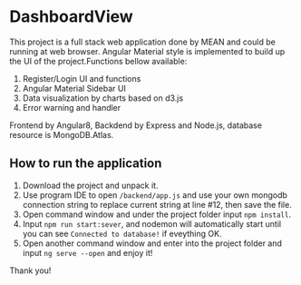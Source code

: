# DashboardView

This project is a full stack web application done by MEAN and could be running at web browser. Angular Material style is implemented to build up the UI of the project.Functions bellow available:
  1. Register/Login UI and functions
  2. Angular Material Sidebar UI
  3. Data visualization by charts based on d3.js 
  4. Error warning and handler
  
Frontend by Angular8, Backdend by Express and Node.js, database resource is MongoDB.Atlas.

## How to run the application

1. Download the project and unpack it.
2. Use program IDE to open `/backend/app.js` and use your own mongodb connection string to replace current string at line #12, then save the file.
3. Open command window and under the project folder input `npm install`.
4. Input `npm run start:sever`, and nodemon will automatically start until you can see `Connected to database!` if eveything OK.
5. Open another command window and enter into the project folder and input `ng serve --open` and enjoy it!

Thank you!
